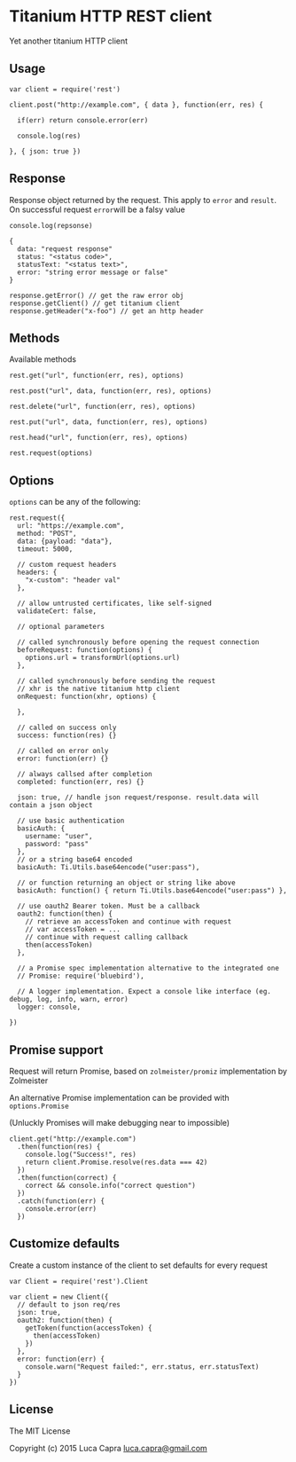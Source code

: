 Titanium HTTP REST client
===

Yet another titanium HTTP client


Usage
---

```
var client = require('rest')

client.post("http://example.com", { data }, function(err, res) {

  if(err) return console.error(err)

  console.log(res)

}, { json: true })
```

Response
---

Response object returned by the request. This apply to `error` and `result`.
On successful request `error`will be a falsy value

```
console.log(repsonse)

{
  data: "request response"
  status: "<status code>",
  statusText: "<status text>",
  error: "string error message or false"
}

response.getError() // get the raw error obj
response.getClient() // get titanium client
response.getHeader("x-foo") // get an http header

```

Methods
---

Available methods

`rest.get("url", function(err, res), options)`

`rest.post("url", data, function(err, res), options)`

`rest.delete("url", function(err, res), options)`

`rest.put("url", data, function(err, res), options)`

`rest.head("url", function(err, res), options)`

`rest.request(options)`

Options
---

`options` can be any of the following:

```
rest.request({
  url: "https://example.com",
  method: "POST",
  data: {payload: "data"},
  timeout: 5000,
  
  // custom request headers
  headers: { 
    "x-custom": "header val"
  },

  // allow untrusted certificates, like self-signed
  validateCert: false,

  // optional parameters
  
  // called synchronously before opening the request connection
  beforeRequest: function(options) {
    options.url = transformUrl(options.url)
  },
  
  // called synchronously before sending the request
  // xhr is the native titanium http client
  onRequest: function(xhr, options) { 
    
  },
  
  // called on success only
  success: function(res) {}

  // called on error only
  error: function(err) {}

  // always callsed after completion
  completed: function(err, res) {}

  json: true, // handle json request/response. result.data will contain a json object

  // use basic authentication
  basicAuth: {
    username: "user",
    password: "pass"
  },
  // or a string base64 encoded
  basicAuth: Ti.Utils.base64encode("user:pass"),

  // or function returning an object or string like above
  basicAuth: function() { return Ti.Utils.base64encode("user:pass") },

  // use oauth2 Bearer token. Must be a callback
  oauth2: function(then) {
    // retrieve an accessToken and continue with request
    // var accessToken = ...
    // continue with request calling callback
    then(accessToken)
  },

  // a Promise spec implementation alternative to the integrated one
  // Promise: require('bluebird'),

  // A logger implementation. Expect a console like interface (eg. debug, log, info, warn, error)
  logger: console,

})
```

Promise support
---

Request will return Promise, based on `zolmeister/promiz` implementation by Zolmeister

An alternative Promise implementation can be provided with `options.Promise`

(Unluckly Promises will make debugging near to impossible)

```
client.get("http://example.com")
  .then(function(res) {
    console.log("Success!", res)
    return client.Promise.resolve(res.data === 42)
  })
  .then(function(correct) {
    correct && console.info("correct question")
  })
  .catch(function(err) {
    console.error(err)
  })
```

Customize defaults
---

Create a custom instance of the client to set defaults for every request

```
var Client = require('rest').Client

var client = new Client({
  // default to json req/res
  json: true,
  oauth2: function(then) {
    getToken(function(accessToken) {
      then(accessToken)
    })
  },
  error: function(err) {
    console.warn("Request failed:", err.status, err.statusText)
  }
})
```

License
---
The MIT License

Copyright (c) 2015 Luca Capra <luca.capra@gmail.com>
